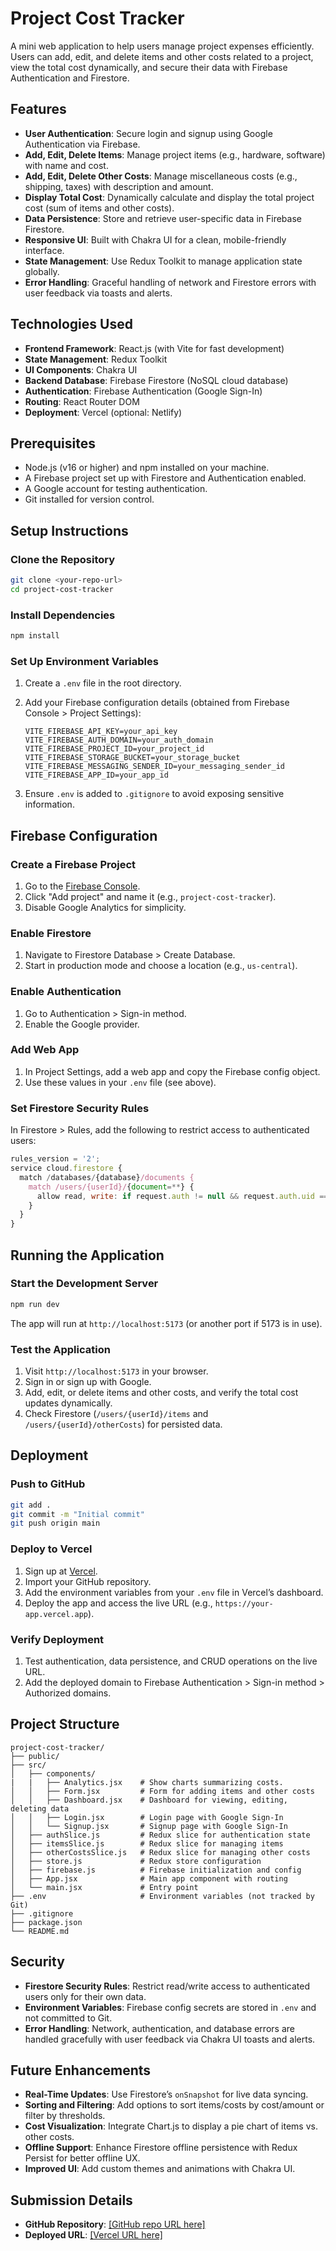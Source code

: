 # Project Cost Tracker

A mini web application to help users manage project expenses efficiently. Users can add, edit, and delete items and other costs related to a project, view the total cost dynamically, and secure their data with Firebase Authentication and Firestore.

## Features

- **User Authentication**: Secure login and signup using Google Authentication via Firebase.
- **Add, Edit, Delete Items**: Manage project items (e.g., hardware, software) with name and cost.
- **Add, Edit, Delete Other Costs**: Manage miscellaneous costs (e.g., shipping, taxes) with description and amount.
- **Display Total Cost**: Dynamically calculate and display the total project cost (sum of items and other costs).
- **Data Persistence**: Store and retrieve user-specific data in Firebase Firestore.
- **Responsive UI**: Built with Chakra UI for a clean, mobile-friendly interface.
- **State Management**: Use Redux Toolkit to manage application state globally.
- **Error Handling**: Graceful handling of network and Firestore errors with user feedback via toasts and alerts.

## Technologies Used

- **Frontend Framework**: React.js (with Vite for fast development)
- **State Management**: Redux Toolkit
- **UI Components**: Chakra UI
- **Backend Database**: Firebase Firestore (NoSQL cloud database)
- **Authentication**: Firebase Authentication (Google Sign-In)
- **Routing**: React Router DOM
- **Deployment**: Vercel (optional: Netlify)

## Prerequisites

- Node.js (v16 or higher) and npm installed on your machine.
- A Firebase project set up with Firestore and Authentication enabled.
- A Google account for testing authentication.
- Git installed for version control.

## Setup Instructions

### Clone the Repository

```bash
git clone <your-repo-url>
cd project-cost-tracker
```

### Install Dependencies

```bash
npm install
```

### Set Up Environment Variables

1. Create a `.env` file in the root directory.
2. Add your Firebase configuration details (obtained from Firebase Console > Project Settings):

   ```
   VITE_FIREBASE_API_KEY=your_api_key
   VITE_FIREBASE_AUTH_DOMAIN=your_auth_domain
   VITE_FIREBASE_PROJECT_ID=your_project_id
   VITE_FIREBASE_STORAGE_BUCKET=your_storage_bucket
   VITE_FIREBASE_MESSAGING_SENDER_ID=your_messaging_sender_id
   VITE_FIREBASE_APP_ID=your_app_id
   ```

3. Ensure `.env` is added to `.gitignore` to avoid exposing sensitive information.

## Firebase Configuration

### Create a Firebase Project

1. Go to the [Firebase Console](https://console.firebase.google.com/).
2. Click "Add project" and name it (e.g., `project-cost-tracker`).
3. Disable Google Analytics for simplicity.

### Enable Firestore

1. Navigate to Firestore Database > Create Database.
2. Start in production mode and choose a location (e.g., `us-central`).

### Enable Authentication

1. Go to Authentication > Sign-in method.
2. Enable the Google provider.

### Add Web App

1. In Project Settings, add a web app and copy the Firebase config object.
2. Use these values in your `.env` file (see above).

### Set Firestore Security Rules

In Firestore > Rules, add the following to restrict access to authenticated users:

```javascript
rules_version = '2';
service cloud.firestore {
  match /databases/{database}/documents {
    match /users/{userId}/{document=**} {
      allow read, write: if request.auth != null && request.auth.uid == userId;
    }
  }
}
```

## Running the Application

### Start the Development Server

```bash
npm run dev
```

The app will run at `http://localhost:5173` (or another port if 5173 is in use).

### Test the Application

1. Visit `http://localhost:5173` in your browser.
2. Sign in or sign up with Google.
3. Add, edit, or delete items and other costs, and verify the total cost updates dynamically.
4. Check Firestore (`/users/{userId}/items` and `/users/{userId}/otherCosts`) for persisted data.

## Deployment

### Push to GitHub

```bash
git add .
git commit -m "Initial commit"
git push origin main
```

### Deploy to Vercel

1. Sign up at [Vercel](https://vercel.com/).
2. Import your GitHub repository.
3. Add the environment variables from your `.env` file in Vercel’s dashboard.
4. Deploy the app and access the live URL (e.g., `https://your-app.vercel.app`).

### Verify Deployment

1. Test authentication, data persistence, and CRUD operations on the live URL.
2. Add the deployed domain to Firebase Authentication > Sign-in method > Authorized domains.

## Project Structure

```
project-cost-tracker/
├── public/
├── src/
│   ├── components/
|   |   ├── Analytics.jsx    # Show charts summarizing costs.
│   │   ├── Form.jsx         # Form for adding items and other costs
│   │   ├── Dashboard.jsx    # Dashboard for viewing, editing, deleting data
│   │   ├── Login.jsx        # Login page with Google Sign-In
│   │   └── Signup.jsx       # Signup page with Google Sign-In
│   ├── authSlice.js         # Redux slice for authentication state
│   ├── itemsSlice.js        # Redux slice for managing items
│   ├── otherCostsSlice.js   # Redux slice for managing other costs
│   ├── store.js             # Redux store configuration
│   ├── firebase.js          # Firebase initialization and config
│   ├── App.jsx              # Main app component with routing
│   └── main.jsx             # Entry point
├── .env                     # Environment variables (not tracked by Git)
├── .gitignore
├── package.json
└── README.md
```

## Security

- **Firestore Security Rules**: Restrict read/write access to authenticated users only for their own data.
- **Environment Variables**: Firebase config secrets are stored in `.env` and not committed to Git.
- **Error Handling**: Network, authentication, and database errors are handled gracefully with user feedback via Chakra UI toasts and alerts.

## Future Enhancements

- **Real-Time Updates**: Use Firestore’s `onSnapshot` for live data syncing.
- **Sorting and Filtering**: Add options to sort items/costs by cost/amount or filter by thresholds.
- **Cost Visualization**: Integrate Chart.js to display a pie chart of items vs. other costs.
- **Offline Support**: Enhance Firestore offline persistence with Redux Persist for better offline UX.
- **Improved UI**: Add custom themes and animations with Chakra UI.

## Submission Details

- **GitHub Repository**: [\[GitHub repo URL here\]](https://github.com/koushikkumarkadari/project-cost-tracker)
- **Deployed URL**: [\[Vercel URL here\]](https://project-cost-tracker-blue.vercel.app/)